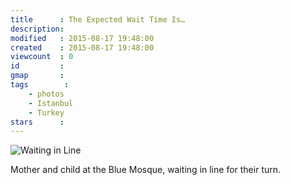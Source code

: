 ```yaml
---
title      : The Expected Wait Time Is…
description: 
modified   : 2015-08-17 19:48:00
created    : 2015-08-17 19:48:00
viewcount  : 0
id         : 
gmap       : 
tags        :
    - photos
    - Istanbul
    - Turkey
stars      : 
---
```


![Waiting in Line](IMG_0035.jpg)

Mother and child at the Blue Mosque, waiting in line for their turn.

